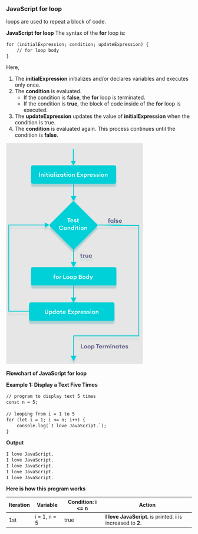 ### JavaScript for loop
loops are used to repeat a block of code.

**JavaScript for loop**
The syntax of the **for** loop is:

```node
for (initialExpression; condition; updateExpression) {
    // for loop body
}
```
Here,

1. The **initialExpression** initializes and/or declares variables and executes only once.
2. The **condition** is evaluated.
	- If the condition is **false**, the **for** loop is terminated.
	- If the condition is **true**, the block of code inside of the **for** loop is executed.
3. The **updateExpression** updates the value of **initialExpression** when the condition is true.
4. The **condition** is evaluated again. This process continues until the condition is **false**.

![dd](./images/loop.png)

**Flowchart of JavaScript for loop**

**Example 1: Display a Text Five Times**

```node
// program to display text 5 times
const n = 5;

// looping from i = 1 to 5
for (let i = 1; i <= n; i++) {
    console.log(`I love JavaScript.`);
}
```
**Output**

```node
I love JavaScript.
I love JavaScript.
I love JavaScript.
I love JavaScript.
I love JavaScript.
```

**Here is how this program works**

| Iteration | Variable | Condition: i <= n | Action |
| --- | ---- | -------- | -------- |
| 1st | i = 1, n = 5 | true | **I love JavaScript.** is printed. **i** is increased to **2**. | 










